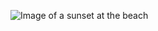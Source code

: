 ![Image of a sunset at the beach](https://images.unsplash.com/photo-1554213808-9c5bab0f624e?ixlib=rb-1.2.1&ixid=MnwxMjA3fDB8MHxzZWFyY2h8Mnx8c3Vuc2V0JTIwb2NlYW58ZW58MHx8MHx8&w=1000&q=80)
